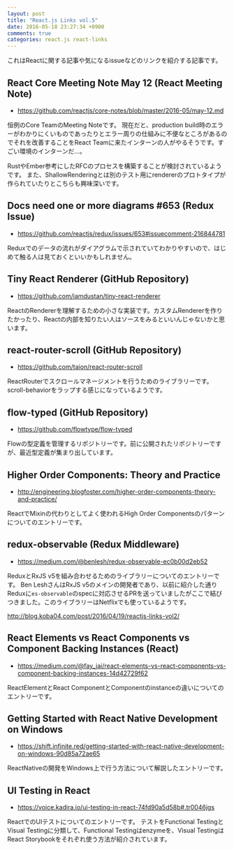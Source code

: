 ```yaml
---
layout: post
title: "React.js Links vol.5"
date: 2016-05-18 23:27:34 +0900
comments: true
categories: react.js react-links
---
```


これはReactに関する記事や気になるissueなどのリンクを紹介する記事です。

<!-- more -->

## React Core Meeting Note May 12 (React Meeting Note)

* https://github.com/reactjs/core-notes/blob/master/2016-05/may-12.md

恒例のCore TeamのMeeting Noteです。
現在だと、production build時のエラーがわかりにくいものであったりとエラー周りの仕組みに不便なところがあるのでそれを改善することをReact Teamに来たインターンの人がやるそうです。すごい環境のインターンだ...。

RustやEmber参考にしたRFCのプロセスを構築することが検討されているようです。
また、ShallowRenderingとは別のテスト用にrendererのプロトタイプが作られていたりとこちらも興味深いです。

## Docs need one or more diagrams #653 (Redux Issue)

* https://github.com/reactjs/redux/issues/653#issuecomment-216844781

Reduxでのデータの流れがダイアグラムで示されていてわかりやすいので、はじめて触る人は見ておくといいかもしれません。

## Tiny React Renderer (GitHub Repository)

* https://github.com/iamdustan/tiny-react-renderer

ReactのRendererを理解するための小さな実装です。カスタムRendererを作りたかったり、Reactの内部を知りたい人はソースをみるといいんじゃないかと思います。

## react-router-scroll (GitHub Repository)

* https://github.com/taion/react-router-scroll

ReactRouterでスクロールマネージメントを行うためのライブラリーです。
scroll-behaviorをラップする感じになっているようです。

## flow-typed (GitHub Repository)

* https://github.com/flowtype/flow-typed

Flowの型定義を管理するリポジトリーです。前に公開されたリポジトリーですが、最近型定義が集まり出しています。

## Higher Order Components: Theory and Practice

* http://engineering.blogfoster.com/higher-order-components-theory-and-practice/

ReactでMixinの代わりとしてよく使われるHigh Order Componentsのパターンについてのエントリーです。

## redux-observable (Redux Middleware)

* https://medium.com/@benlesh/redux-observable-ec0b00d2eb52

ReduxとRxJS v5を組み合わせるためのライブラリーについてのエントリーです。
Ben LeshさんはRxJS v5のメインの開発者であり、以前に紹介した通りReduxに`es-observable`のspecに対応させるPRを送っていましたがここで結びつきました。このライブラリーはNetflixでも使っているようです。

http://blog.koba04.com/post/2016/04/19/reactjs-links-vol2/

## React Elements vs React Components vs Component Backing Instances (React)

* https://medium.com/@fay_jai/react-elements-vs-react-components-vs-component-backing-instances-14d42729f62

ReactElementとReact ComponentとComponentのinstanceの違いについてのエントリーです。

## Getting Started with React Native Development on Windows

* https://shift.infinite.red/getting-started-with-react-native-development-on-windows-90d85a72ae65

ReactNativeの開発をWindows上で行う方法について解説したエントリーです。

## UI Testing in React

* https://voice.kadira.io/ui-testing-in-react-74fd90a5d58b#.tr0046jgs

ReactでのUIテストについてのエントリーです。
テストをFunctional TestingとVisual Testingに分類して、Functional Testingはenzymeを、Visual TestingはReact Storybookをそれぞれ使う方法が紹介されています。
